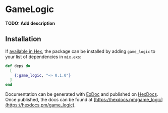# GameLogic

**TODO: Add description**

## Installation

If [available in Hex](https://hex.pm/docs/publish), the package can be installed
by adding `game_logic` to your list of dependencies in `mix.exs`:

```elixir
def deps do
  [
    {:game_logic, "~> 0.1.0"}
  ]
end
```

Documentation can be generated with [ExDoc](https://github.com/elixir-lang/ex_doc)
and published on [HexDocs](https://hexdocs.pm). Once published, the docs can
be found at [https://hexdocs.pm/game_logic](https://hexdocs.pm/game_logic).

